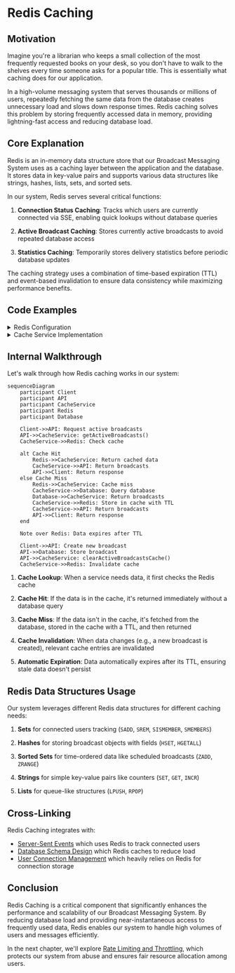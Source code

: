 # Redis Caching

## Motivation

Imagine you're a librarian who keeps a small collection of the most frequently requested books on your desk, so you don't have to walk to the shelves every time someone asks for a popular title. This is essentially what caching does for our application.

In a high-volume messaging system that serves thousands or millions of users, repeatedly fetching the same data from the database creates unnecessary load and slows down response times. Redis caching solves this problem by storing frequently accessed data in memory, providing lightning-fast access and reducing database load.

## Core Explanation

Redis is an in-memory data structure store that our Broadcast Messaging System uses as a caching layer between the application and the database. It stores data in key-value pairs and supports various data structures like strings, hashes, lists, sets, and sorted sets.

In our system, Redis serves several critical functions:

1. **Connection Status Caching**: Tracks which users are currently connected via SSE, enabling quick lookups without database queries

2. **Active Broadcast Caching**: Stores currently active broadcasts to avoid repeated database access

4. **Statistics Caching**: Temporarily stores delivery statistics before periodic database updates

The caching strategy uses a combination of time-based expiration (TTL) and event-based invalidation to ensure data consistency while maximizing performance benefits.

## Code Examples

<details>
<summary>Redis Configuration</summary>

- **<mcsymbol name="RedisConfig" filename="RedisConfig.java" path="c:\Users\Srini\ws\Notification-SSE-GLM-Flux\broadcast-microservice\src\main\java\com\example\broadcast\shared\config\RedisConfig.java" startline="13" type="class"></mcsymbol>**: This class configures various `RedisTemplate` beans for different data types, setting up serializers for keys and values. TTLs for cached data are managed directly within the `CacheService` implementation.

```java
// Excerpt from RedisConfig.java
@Configuration
public class RedisConfig {

    @Bean
    public RedisTemplate<String, UserConnectionInfo> userConnectionInfoRedisTemplate(RedisConnectionFactory connectionFactory, ObjectMapper objectMapper) {
        RedisTemplate<String, UserConnectionInfo> template = new RedisTemplate<>();
        template.setConnectionFactory(connectionFactory);
        Jackson2JsonRedisSerializer<UserConnectionInfo> serializer = new Jackson2JsonRedisSerializer<>(objectMapper, UserConnectionInfo.class);
        template.setKeySerializer(new StringRedisSerializer());
        template.setValueSerializer(serializer);
        template.setHashKeySerializer(new StringRedisSerializer());
        template.setHashValueSerializer(serializer);
        return template;
    }

    @Bean
    public RedisTemplate<String, List<UserMessageInfo>> userMessagesRedisTemplate(RedisConnectionFactory connectionFactory, ObjectMapper objectMapper) {
        RedisTemplate<String, List<UserMessageInfo>> template = new RedisTemplate<>();
        template.setConnectionFactory(connectionFactory);
        
        JavaType type = objectMapper.getTypeFactory().constructCollectionType(List.class, UserMessageInfo.class);
        Jackson2JsonRedisSerializer<List<UserMessageInfo>> serializer = new Jackson2JsonRedisSerializer<>(objectMapper, type);

        template.setKeySerializer(new StringRedisSerializer());
        template.setValueSerializer(serializer);
        return template;
    }

    // ... other RedisTemplate bean configurations
}
```
</details>

<details>
<summary>Cache Service Implementation</summary>

`CacheService` is an interface, and <mcsymbol name="RedisCacheService" filename="RedisCacheService.java" path="c:\Users\Srini\ws\Notification-SSE-GLM-Flux\broadcast-microservice\src\main\java\com\example\broadcast\shared\service\cache\RedisCacheService.java" startline="20" type="class"></mcsymbol> is its concrete implementation, handling various caching operations with Redis. It manages user connection information, user messages, pending events, broadcast statistics, and active broadcasts, with TTLs applied directly within the service.

```java
// Excerpt from RedisCacheService.java
@Service
@RequiredArgsConstructor
@Slf4j
public class RedisCacheService implements CacheService {

    private final RedisTemplate<String, UserConnectionInfo> userConnectionInfoRedisTemplate;
    private final RedisTemplate<String, List<UserMessageInfo>> userMessagesRedisTemplate;
    private final RedisTemplate<String, List<PendingEventInfo>> pendingEventsRedisTemplate;
    private final RedisTemplate<String, UserConnectionInfo> userConnectionRedisTemplate;
    private final RedisTemplate<String, BroadcastStatsInfo> broadcastStatsRedisTemplate;
    private final RedisTemplate<String, BroadcastMessage> broadcastMessageRedisTemplate;
    private final RedisTemplate<String, List<BroadcastMessage>> activeGroupBroadcastsRedisTemplate;

    // ... other fields and methods

    @Override
    public void registerUserConnection(String userId, String connectionId, String podId) {
        UserConnectionInfo connectionInfo = new UserConnectionInfo(userId, connectionId, podId, ZonedDateTime.now(), ZonedDateTime.now());
        String userKey = USER_CONNECTION_KEY_PREFIX + userId;
        // TTL of 1 hour for user connection info
        userConnectionInfoRedisTemplate.opsForValue().set(userKey, connectionInfo, 1, TimeUnit.HOURS);
        stringRedisTemplate.opsForSet().add(ONLINE_USERS_KEY, userId);

        UserConnectionInfo connectionInfo = new UserConnectionInfo(userId, connectionId, podId, ZonedDateTime.now());
        String connectionKey = USER_CONNECTION_KEY_PREFIX + connectionId;
        // TTL of 30 minutes for user connection info
        userConnectionRedisTemplate.opsForValue().set(connectionKey, connectionInfo, 30, TimeUnit.MINUTES);
        log.debug("User connection and connection registered in Redis: {} on pod {}", userId, podId);
    }

    @Override
    public void cacheUserMessages(String userId, List<UserMessageInfo> messages) {
        // TTL of 24 hours for user messages
        userMessagesRedisTemplate.opsForValue().set(USER_MESSAGES_KEY_PREFIX + userId, messages, 24, TimeUnit.HOURS);
    }

    @Override
    public void cachePendingEvent(MessageDeliveryEvent event) {
        String key = PENDING_EVENTS_KEY_PREFIX + event.getUserId();
        PendingEventInfo pendingEvent = new PendingEventInfo(event.getEventId(), event.getBroadcastId(), event.getEventType(), event.getTimestamp(), event.getMessage());
        List<PendingEventInfo> pendingEvents = pendingEventsRedisTemplate.opsForValue().get(key);
        if (pendingEvents == null) {
            pendingEvents = new ArrayList<>();
        }
        pendingEvents.add(pendingEvent);
        // TTL of 6 hours for pending events
        pendingEventsRedisTemplate.opsForValue().set(key, pendingEvents, 6, TimeUnit.HOURS);
    }

    @Override
    public void cacheBroadcastStats(String statsKey, BroadcastStatsInfo stats) {
        // TTL of 5 minutes for broadcast statistics
        broadcastStatsRedisTemplate.opsForValue().set(BROADCAST_STATS_KEY_PREFIX + statsKey, stats, 5, TimeUnit.MINUTES);
    }

    // ... other methods
}
```
</details>

## Internal Walkthrough

Let's walk through how Redis caching works in our system:

```mermaid
sequenceDiagram
    participant Client
    participant API
    participant CacheService
    participant Redis
    participant Database
    
    Client->>API: Request active broadcasts
    API->>CacheService: getActiveBroadcasts()
    CacheService->>Redis: Check cache
    
    alt Cache Hit
        Redis->>CacheService: Return cached data
        CacheService->>API: Return broadcasts
        API->>Client: Return response
    else Cache Miss
        Redis->>CacheService: Cache miss
        CacheService->>Database: Query database
        Database->>CacheService: Return broadcasts
        CacheService->>Redis: Store in cache with TTL
        CacheService->>API: Return broadcasts
        API->>Client: Return response
    end
    
    Note over Redis: Data expires after TTL
    
    Client->>API: Create new broadcast
    API->>Database: Store broadcast
    API->>CacheService: clearActiveBroadcastsCache()
    CacheService->>Redis: Invalidate cache
```

1. **Cache Lookup**: When a service needs data, it first checks the Redis cache

2. **Cache Hit**: If the data is in the cache, it's returned immediately without a database query

3. **Cache Miss**: If the data isn't in the cache, it's fetched from the database, stored in the cache with a TTL, and then returned

4. **Cache Invalidation**: When data changes (e.g., a new broadcast is created), relevant cache entries are invalidated

5. **Automatic Expiration**: Data automatically expires after its TTL, ensuring stale data doesn't persist

## Redis Data Structures Usage

Our system leverages different Redis data structures for different caching needs:

1. **Sets** for connected users tracking (`SADD`, `SREM`, `SISMEMBER`, `SMEMBERS`)

2. **Hashes** for storing broadcast objects with fields (`HSET`, `HGETALL`)

3. **Sorted Sets** for time-ordered data like scheduled broadcasts (`ZADD`, `ZRANGE`)

4. **Strings** for simple key-value pairs like counters (`SET`, `GET`, `INCR`)

5. **Lists** for queue-like structures (`LPUSH`, `RPOP`)

## Cross-Linking

Redis Caching integrates with:

- [Server-Sent Events](02_server_sent_events.md) which uses Redis to track connected users
- [Database Schema Design](06_database_schema_design.md) which Redis caches to reduce load
- [User Connection Management](04_user_connection_management1.md) which heavily relies on Redis for connection storage


## Conclusion

Redis Caching is a critical component that significantly enhances the performance and scalability of our Broadcast Messaging System. By reducing database load and providing near-instantaneous access to frequently used data, Redis enables our system to handle high volumes of users and messages efficiently.

In the next chapter, we'll explore [Rate Limiting and Throttling](06_rate_limiting_and_throttling.md), which protects our system from abuse and ensures fair resource allocation among users.